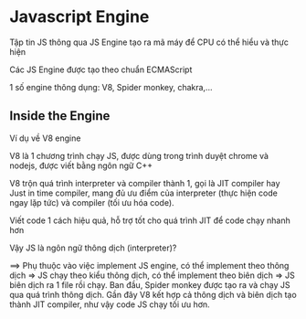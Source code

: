# Javascript Engine

Tập tin JS thông qua JS Engine tạo ra mã máy để CPU có thể hiểu và thực hiện

Các JS Engine được tạo theo chuẩn ECMAScript

1 số engine thông dụng: V8, Spider monkey, chakra,...

## Inside the Engine

Ví dụ về V8 engine

V8 là 1 chương trình chạy JS, được dùng trong trình duyệt chrome và nodejs, được viết bằng ngôn ngữ C++

V8 trộn quá trình interpreter và compiler thành 1, gọi là JIT compiler hay Just in time compiler, mang đủ ưu điểm của interpreter (thực hiện code ngay lặp tức) và compiler (tối ưu hóa code).

Viết code 1 cách hiệu quả, hỗ trợ tốt cho quá trình JIT để code chạy nhanh hơn

Vậy JS là ngôn ngữ thông dịch (interpreter)?

==> Phụ thuộc vào việc implement JS engine, có thể implement theo thông dịch => JS chạy theo kiểu thông dịch, có thể implement theo biên dịch => JS biên dịch ra 1 file rồi chạy. Ban đầu, Spider monkey được tạo ra và chạy JS qua quá trình thông dịch. Gần đây V8 kết hợp cả thông dịch và biên dịch tạo thành JIT compiler, như vậy code JS chạy tối ưu hơn.
